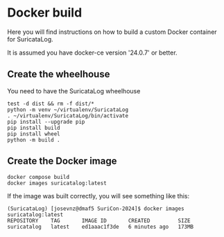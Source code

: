 # Docker build

Here you will find instructions on how to build a custom Docker container for SuricataLog.

It is assumed you have docker-ce version '24.0.7' or better.

## Create the wheelhouse 

You need to have the SuricataLog wheelhouse

```shell
test -d dist && rm -f dist/*
python -m venv ~/virtualenv/SuricataLog
. ~/virtualenv/SuricataLog/bin/activate
pip install --upgrade pip
pip install build
pip install wheel
python -m build .
```

## Create the Docker image

```shell
docker compose build
docker images suricatalog:latest
```

If the image was built correctly, you will see something like this:

```shell
(SuricataLog) [josevnz@dmaf5 SuriCon-2024]$ docker images suricatalog:latest
REPOSITORY    TAG       IMAGE ID       CREATED         SIZE
suricatalog   latest    ed1aaac1f3de   6 minutes ago   173MB
```



